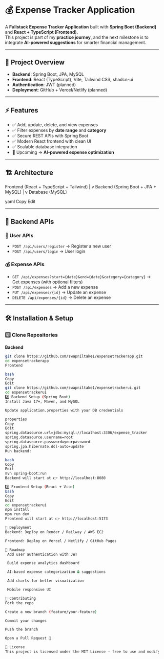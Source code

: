 # 💰 Expense Tracker Application

A **Fullstack Expense Tracker Application** built with **Spring Boot (Backend)** and **React + TypeScript (Frontend)**.  
This project is part of my **practice journey**, and the next milestone is to integrate **AI-powered suggestions** for smarter financial management.

---

## 📌 Project Overview

- **Backend**: Spring Boot, JPA, MySQL  
- **Frontend**: React (TypeScript), Vite, Tailwind CSS, shadcn-ui  
- **Authentication**: JWT (planned)  
- **Deployment**: GitHub + Vercel/Netlify (planned)  

---

## ⚡ Features

- ✅ Add, update, delete, and view expenses  
- ✅ Filter expenses by **date range** and **category**  
- ✅ Secure REST APIs with Spring Boot  
- ✅ Modern React frontend with clean UI  
- ✅ Scalable database integration  
- 🚀 Upcoming → **AI-powered expense optimization**  

---

## 🏗️ Architecture  

Frontend (React + TypeScript + Tailwind)
|
v
Backend (Spring Boot + JPA + MySQL)
|
v
Database (MySQL)

yaml
Copy
Edit

---

## 🔑 Backend APIs  

### 👤 User APIs  
- `POST /api/users/register` → Register a new user  
- `POST /api/users/login` → User login  

### 💰 Expense APIs  
- `GET /api/expenses?start={date}&end={date}&category={category}` → Get expenses (with optional filters)  
- `POST /api/expenses` → Add a new expense  
- `PUT /api/expenses/{id}` → Update an expense  
- `DELETE /api/expenses/{id}` → Delete an expense  

---

## 🛠️ Installation & Setup  

### 1️⃣ Clone Repositories  

**Backend**  
```bash
git clone https://github.com/swapniltake1/expensetrackerapp.git
cd expensetrackerapp
Frontend

bash
Copy
Edit
git clone https://github.com/swapniltake1/expensetrackerui.git
cd expensetrackerui
2️⃣ Backend Setup (Spring Boot)
Install Java 17+, Maven, and MySQL

Update application.properties with your DB credentials

properties
Copy
Edit
spring.datasource.url=jdbc:mysql://localhost:3306/expense_tracker
spring.datasource.username=root
spring.datasource.password=yourpassword
spring.jpa.hibernate.ddl-auto=update
Run backend:

bash
Copy
Edit
mvn spring-boot:run
Backend will start at 👉 http://localhost:8080

3️⃣ Frontend Setup (React + Vite)
bash
Copy
Edit
cd expensetrackerui
npm install
npm run dev
Frontend will start at 👉 http://localhost:5173

🚀 Deployment
Backend: Deploy on Render / Railway / AWS EC2

Frontend: Deploy on Vercel / Netlify / GitHub Pages

🧭 Roadmap
 Add user authentication with JWT

 Build expense analytics dashboard

 AI-based expense categorization & suggestions

 Add charts for better visualization

 Mobile responsive UI

🤝 Contributing
Fork the repo

Create a new branch (feature/your-feature)

Commit your changes

Push the branch

Open a Pull Request 🚀

📜 License
This project is licensed under the MIT License – free to use and modify.


